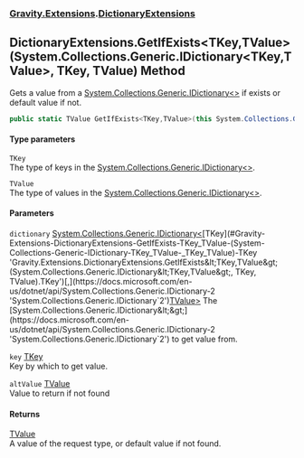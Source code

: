 ### [Gravity.Extensions](./Gravity-Extensions.md 'Gravity.Extensions').[DictionaryExtensions](./Gravity-Extensions-DictionaryExtensions.md 'Gravity.Extensions.DictionaryExtensions')
## DictionaryExtensions.GetIfExists&lt;TKey,TValue&gt;(System.Collections.Generic.IDictionary&lt;TKey,TValue&gt;, TKey, TValue) Method
Gets a value from a [System.Collections.Generic.IDictionary&lt;&gt;](https://docs.microsoft.com/en-us/dotnet/api/System.Collections.Generic.IDictionary-2 'System.Collections.Generic.IDictionary`2') if exists or default value if not.  
```csharp
public static TValue GetIfExists<TKey,TValue>(this System.Collections.Generic.IDictionary<TKey,TValue> dictionary, TKey key, TValue altValue=default(TValue));
```
#### Type parameters
<a name='Gravity-Extensions-DictionaryExtensions-GetIfExists-TKey_TValue-(System-Collections-Generic-IDictionary-TKey_TValue-_TKey_TValue)-TKey'></a>
`TKey`  
The type of keys in the [System.Collections.Generic.IDictionary&lt;&gt;](https://docs.microsoft.com/en-us/dotnet/api/System.Collections.Generic.IDictionary-2 'System.Collections.Generic.IDictionary`2').  
  
<a name='Gravity-Extensions-DictionaryExtensions-GetIfExists-TKey_TValue-(System-Collections-Generic-IDictionary-TKey_TValue-_TKey_TValue)-TValue'></a>
`TValue`  
The type of values in the [System.Collections.Generic.IDictionary&lt;&gt;](https://docs.microsoft.com/en-us/dotnet/api/System.Collections.Generic.IDictionary-2 'System.Collections.Generic.IDictionary`2').  
  
#### Parameters
<a name='Gravity-Extensions-DictionaryExtensions-GetIfExists-TKey_TValue-(System-Collections-Generic-IDictionary-TKey_TValue-_TKey_TValue)-dictionary'></a>
`dictionary` [System.Collections.Generic.IDictionary&lt;](https://docs.microsoft.com/en-us/dotnet/api/System.Collections.Generic.IDictionary-2 'System.Collections.Generic.IDictionary`2')[TKey](#Gravity-Extensions-DictionaryExtensions-GetIfExists-TKey_TValue-(System-Collections-Generic-IDictionary-TKey_TValue-_TKey_TValue)-TKey 'Gravity.Extensions.DictionaryExtensions.GetIfExists&lt;TKey,TValue&gt;(System.Collections.Generic.IDictionary&lt;TKey,TValue&gt;, TKey, TValue).TKey')[,](https://docs.microsoft.com/en-us/dotnet/api/System.Collections.Generic.IDictionary-2 'System.Collections.Generic.IDictionary`2')[TValue](#Gravity-Extensions-DictionaryExtensions-GetIfExists-TKey_TValue-(System-Collections-Generic-IDictionary-TKey_TValue-_TKey_TValue)-TValue 'Gravity.Extensions.DictionaryExtensions.GetIfExists&lt;TKey,TValue&gt;(System.Collections.Generic.IDictionary&lt;TKey,TValue&gt;, TKey, TValue).TValue')[&gt;](https://docs.microsoft.com/en-us/dotnet/api/System.Collections.Generic.IDictionary-2 'System.Collections.Generic.IDictionary`2')  
The [System.Collections.Generic.IDictionary&lt;&gt;](https://docs.microsoft.com/en-us/dotnet/api/System.Collections.Generic.IDictionary-2 'System.Collections.Generic.IDictionary`2') to get value from.  
  
<a name='Gravity-Extensions-DictionaryExtensions-GetIfExists-TKey_TValue-(System-Collections-Generic-IDictionary-TKey_TValue-_TKey_TValue)-key'></a>
`key` [TKey](#Gravity-Extensions-DictionaryExtensions-GetIfExists-TKey_TValue-(System-Collections-Generic-IDictionary-TKey_TValue-_TKey_TValue)-TKey 'Gravity.Extensions.DictionaryExtensions.GetIfExists&lt;TKey,TValue&gt;(System.Collections.Generic.IDictionary&lt;TKey,TValue&gt;, TKey, TValue).TKey')  
Key by which to get value.  
  
<a name='Gravity-Extensions-DictionaryExtensions-GetIfExists-TKey_TValue-(System-Collections-Generic-IDictionary-TKey_TValue-_TKey_TValue)-altValue'></a>
`altValue` [TValue](#Gravity-Extensions-DictionaryExtensions-GetIfExists-TKey_TValue-(System-Collections-Generic-IDictionary-TKey_TValue-_TKey_TValue)-TValue 'Gravity.Extensions.DictionaryExtensions.GetIfExists&lt;TKey,TValue&gt;(System.Collections.Generic.IDictionary&lt;TKey,TValue&gt;, TKey, TValue).TValue')  
Value to return if not found  
  
#### Returns
[TValue](#Gravity-Extensions-DictionaryExtensions-GetIfExists-TKey_TValue-(System-Collections-Generic-IDictionary-TKey_TValue-_TKey_TValue)-TValue 'Gravity.Extensions.DictionaryExtensions.GetIfExists&lt;TKey,TValue&gt;(System.Collections.Generic.IDictionary&lt;TKey,TValue&gt;, TKey, TValue).TValue')  
A value of the request type, or default value if not found.  
